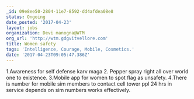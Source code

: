 ```yaml
---
_id: 09e8ee50-2804-11e7-8592-dd4afdea08e8
status: Ongoing
date_posted: '2017-04-23'
layout: jobs
organization: Devi manogna@WTM
org_url: 'http://wtm.gdgvitvellore.com'
title: Women safety
tags: 'Intelligence, Courage, Mobile, Cosmetics.'
date: '2017-04-23T09:05:47.386Z'
---
```

1.Awareness for self defense karv maga 
2. Pepper spray right all over world one to existence.
3.Mobile app for women to spot flag as unsafety.
4.There is number for mobile sim members to contact cell tower ppl 24 hrs in service depends on sim numbers works effectively.
